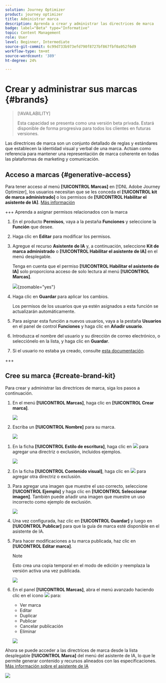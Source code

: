 ```yaml
---
solution: Journey Optimizer
product: journey optimizer
title: Administrar marca
description: Aprenda a crear y administrar las directrices de marca
badge: label="Beta" type="Informative"
topic: Content Management
role: User
level: Beginner, Intermediate
source-git-commit: 6c99d733b973efd790f8727bf867fbf0a952f6d9
workflow-type: tm+mt
source-wordcount: '389'
ht-degree: 24%

---
```


# Crear y administrar sus marcas {#brands}

>[!AVAILABILITY]
>
>Esta capacidad se presenta como una versión beta privada. Estará disponible de forma progresiva para todos los clientes en futuras versiones.

Las directrices de marca son un conjunto detallado de reglas y estándares que establecen la identidad visual y verbal de una marca. Actúan como referencia para mantener una representación de marca coherente en todas las plataformas de marketing y comunicación.

<!--Upload feature currently behind feature flag--

In [!DNL Journey Optimizer], you now have the option to manually input and organize your brand details or upload brand guideline documents for automatic information extraction.-->

## Acceso a marcas {#generative-access}

Para tener acceso al menú **[!UICONTROL Marcas]** en [!DNL Adobe Journey Optimizer], los usuarios necesitan que se les conceda el **[!UICONTROL kit de marca administrado]** o los permisos de **[!UICONTROL Habilitar el asistente de IA]**. [Más información](../administration/permissions.md)

+++  Aprenda a asignar permisos relacionados con la marca

1. En el producto **Permisos**, vaya a la pestaña **Funciones** y seleccione la **Función** que desee.

1. Haga clic en **Editar** para modificar los permisos.

1. Agregue el recurso **Asistente de IA** y, a continuación, seleccione **Kit de marca administrado** o **[!UICONTROL Habilitar el asistente de IA]** en el menú desplegable.

   Tenga en cuenta que el permiso **[!UICONTROL Habilitar el asistente de IA]** solo proporciona acceso de solo lectura al menú **[!UICONTROL Marcas]**.

   ![](assets/brands-permission.png){zoomable="yes"}

1. Haga clic en **Guardar** para aplicar los cambios.

   Los permisos de los usuarios que ya estén asignados a esta función se actualizarán automáticamente.

1. Para asignar esta función a nuevos usuarios, vaya a la pestaña **Usuarios** en el panel de control **Funciones** y haga clic en **Añadir usuario**.

1. Introduzca el nombre del usuario y su dirección de correo electrónico, o selecciónelo en la lista, y haga clic en **Guardar**.

1. Si el usuario no estaba ya creado, consulte [esta documentación](https://experienceleague.adobe.com/es/docs/experience-platform/access-control/abac/permissions-ui/users).

+++

## Cree su marca {#create-brand-kit}

Para crear y administrar las directrices de marca, siga los pasos a continuación.

<!--Upload feature currently behind feature flag--

To create and manage your Brand guideline, you can either enter the details yourself, or upload your brand guidelines document to have the information extracted automatically:-->

1. En el menú **[!UICONTROL Marcas]**, haga clic en **[!UICONTROL Crear marca]**.

   ![](assets/brands-1.png)

1. Escriba un **[!UICONTROL Nombre]** para su marca<!--and a **[!UICONTROL Description]** to your brand guideline-->.

   ![](assets/brands-2-temp.png)

<!--Upload feature currently behind feature flag so hidden from doc - should be available again by EOM (Feb)--

1. Drag and drop or select your file to upload your brand guidelines and extract automatically relevant brand information. Click **[!UICONTROL Create brand]**.

    The information extraction process now begins. Note that it may take several minutes to complete.

    ![](assets/brands-2.png)

1. Your Content and visual creation standards are now automatically populated. Browse through the different tabs to adapt the information as needed.

-->

1. En la ficha **[!UICONTROL Estilo de escritura]**, haga clic en ![](assets/do-not-localize/Smock_Add_18_N.svg) para agregar una directriz o exclusión, incluidos ejemplos.

   ![](assets/brands-3.png)

1. En la ficha **[!UICONTROL Contenido visual]**, haga clic en ![](assets/do-not-localize/Smock_Add_18_N.svg) para agregar otra directriz o exclusión.

1. Para agregar una imagen que muestre el uso correcto, seleccione **[!UICONTROL Ejemplo]** y haga clic en **[!UICONTROL Seleccionar imagen]**. También puede añadir una imagen que muestre un uso incorrecto como ejemplo de exclusión.

   ![](assets/brands-4.png)

1. Una vez configurada, haz clic en **[!UICONTROL Guardar]** y luego en **[!UICONTROL Publicar]** para que la guía de marca esté disponible en el asistente de IA.

1. Para hacer modificaciones a tu marca publicada, haz clic en **[!UICONTROL Editar marca]**.

   >[!NOTE]
   >
   >Esto crea una copia temporal en el modo de edición y reemplaza la versión activa una vez publicada.

   ![](assets/brands-8.png)

1. En el panel **[!UICONTROL Marcas]**, abra el menú avanzado haciendo clic en el icono ![](assets/do-not-localize/Smock_More_18_N.svg) para:

   * Ver marca
   * Editar
   * Duplicar
   * Publicar
   * Cancelar publicación
   * Eliminar

   ![](assets/brands-6.png)

Ahora se puede acceder a las directrices de marca desde la lista desplegable **[!UICONTROL Marca]** del menú del asistente de IA, lo que le permite generar contenido y recursos alineados con las especificaciones. [Más información sobre el asistente de IA](gs-generative.md)

![](assets/brands-7.png)
